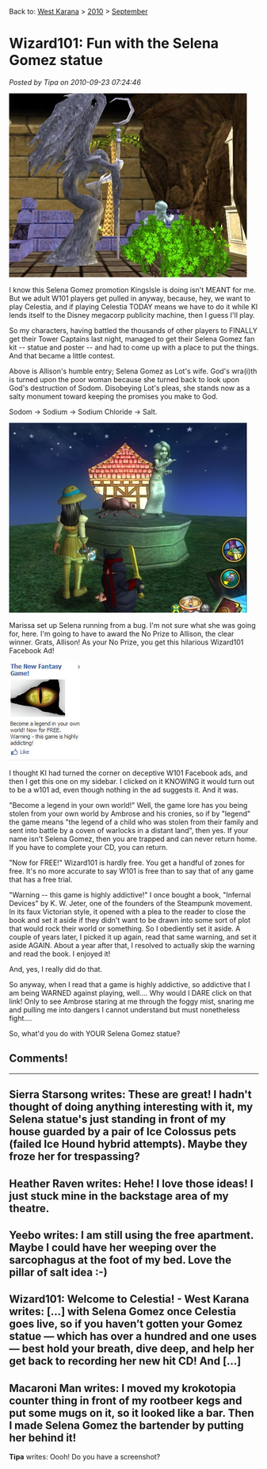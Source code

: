 Back to: [West Karana](/posts/westkarana.md) > [2010](/posts/2010/westkarana.md) > [September](./westkarana.md)
# Wizard101: Fun with the Selena Gomez statue

*Posted by Tipa on 2010-09-23 07:24:46*

[![](../../../uploads/2010/09/WizardGraphicalClient-2010-09-23-08-02-47-29-480x371.jpg "Selena as Lot's Wife")](../../../uploads/2010/09/WizardGraphicalClient-2010-09-23-08-02-47-29.jpg)

I know this Selena Gomez promotion KingsIsle is doing isn't MEANT for me. But we adult W101 players get pulled in anyway, because, hey, we want to play Celestia, and if playing Celestia TODAY means we have to do it while KI lends itself to the Disney megacorp publicity machine, then I guess I'll play.

So my characters, having battled the thousands of other players to FINALLY get their Tower Captains last night, managed to get their Selena Gomez fan kit -- statue and poster -- and had to come up with a place to put the things. And that became a little contest.

Above is Allison's humble entry; Selena Gomez as Lot's wife. God's wra(i)th is turned upon the poor woman because she turned back to look upon God's destruction of Sodom. Disobeying Lot's pleas, she stands now as a salty monument toward keeping the promises you make to God.

Sodom -> Sodium -> Sodium Chloride -> Salt.

[![](../../../uploads/2010/09/WizardGraphicalClient-2010-09-22-21-32-05-75-480x383.jpg "Selena running from a bug")](../../../uploads/2010/09/WizardGraphicalClient-2010-09-22-21-32-05-75.jpg)

Marissa set up Selena running from a bug. I'm not sure what she was going for, here. I'm going to have to award the No Prize to Allison, the clear winner. Grats, Allison! As your No Prize, you get this hilarious Wizard101 Facebook Ad!

[![](../../../uploads/2010/09/Fullscreen-capture-9222010-93317-PM.jpg "Wizard101 Facebook Ad")](../../../uploads/2010/09/Fullscreen-capture-9222010-93317-PM.jpg)

I thought KI had turned the corner on deceptive W101 Facebook ads, and then I get this one on my sidebar. I clicked on it KNOWING it would turn out to be a w101 ad, even though nothing in the ad suggests it. And it was.

"Become a legend in your own world!" Well, the game lore has you being stolen from your own world by Ambrose and his cronies, so if by "legend" the game means "the legend of a child who was stolen from their family and sent into battle by a coven of warlocks in a distant land", then yes. If your name isn't Selena Gomez, then you are trapped and can never return home. If you have to complete your CD, you can return.

"Now for FREE!" Wizard101 is hardly free. You get a handful of zones for free. It's no more accurate to say W101 is free than to say that of any game that has a free trial. 

"Warning -- this game is highly addictive!" I once bought a book, "Infernal Devices" by K. W. Jeter, one of the founders of the Steampunk movement. In its faux Victorian style, it opened with a plea to the reader to close the book and set it aside if they didn't want to be drawn into some sort of plot that would rock their world or something. So I obediently set it aside. A couple of years later, I picked it up again, read that same warning, and set it aside AGAIN. About a year after that, I resolved to actually skip the warning and read the book. I enjoyed it!

And, yes, I really did do that.

So anyway, when I read that a game is highly addictive, so addictive that I am being WARNED against playing, well.... Why would I DARE click on that link! Only to see Ambrose staring at me through the foggy mist, snaring me and pulling me into dangers I cannot understand but must nonetheless fight....

So, what'd you do with YOUR Selena Gomez statue?


## Comments!
---
**Sierra Starsong** writes: These are great! I hadn't thought of doing anything interesting with it, my Selena statue's just standing in front of my house guarded by a pair of Ice Colossus pets (failed Ice Hound hybrid attempts). Maybe they froze her for trespassing?
---
**Heather Raven** writes: Hehe! I love those ideas! 
I just stuck mine in the backstage area of my theatre.
---
**Yeebo** writes: I am still using the free apartment. Maybe I could have her weeping over the sarcophagus at the foot of my bed. Love the pillar of salt idea :-)
---
**Wizard101: Welcome to Celestia! - West Karana** writes: [...] with Selena Gomez once Celestia goes live, so if you haven’t gotten your Gomez statue — which has over a hundred and one uses — best hold your breath, dive deep, and help her get back to recording her new hit CD! And [...]
---
**Macaroni Man** writes: I moved my krokotopia counter thing in front of my rootbeer kegs and put some mugs on it, so it looked like a bar. Then I made Selena Gomez the bartender by putting her behind it!
---
**Tipa** writes: Oooh! Do you have a screenshot?
